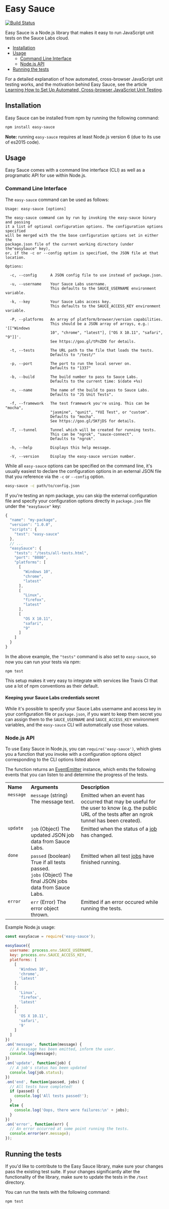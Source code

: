 # Easy Sauce

[![Build Status](https://secure.travis-ci.org/philipwalton/easy-sauce.png)](http://travis-ci.org/philipwalton/easy-sauce)

Easy Sauce is a Node.js library that makes it easy to run JavaScript unit tests on the Sauce Labs cloud.

* [Installation](#installation)
* [Usage](#usage)
  * [Command Line Interface](#command-line-interface)
  * [Node.js API](#nodejs-api)
* [Running the tests](#running-the-tests)

For a detailed explanation of how automated, cross-browser JavaScript unit testing works, and the motivation behind Easy Sauce, see the article [Learning How to Set Up Automated, Cross-browser JavaScript Unit Testing](https://philipwalton.com/articles/learning-how-to-set-up-automated-cross-browser-javascript-unit-testing/).

## Installation

Easy Sauce can be installed from npm by running the following command:

```sh
npm install easy-sauce
```

**Note:** running `easy-sauce` requires at least Node.js version 6 (due to its use of es2015 code).

## Usage

Easy Sauce comes with a command line interface (CLI) as well as a programatic API for use within Node.js.

### Command Line Interface

The `easy-sauce` command can be used as follows:

```
Usage: easy-sauce [options]

The easy-sauce command can by run by invoking the easy-sauce binary and passing
it a list of optional configuration options. The configuration options specified
will be merged with the the base configuration options set in either the
package.json file of the current working directory (under the"easySauce" key),
or, if the -c or --config option is specified, the JSON file at that location.

Options:

  -c, --config      A JSON config file to use instead of package.json.

  -u, --username    Your Sauce Labs username.
                    This defaults to the SAUCE_USERNAME environment variable.

  -k, --key         Your Sauce Labs access key.
                    This defaults to the SAUCE_ACCESS_KEY environment variable.

  -P, --platforms   An array of platform/browser/version capabilities.
                    This should be a JSON array of arrays, e.g.: '[["Windows
                    10", "chrome", "latest"], ["OS X 10.11", "safari", "9"]]'.
                    See https://goo.gl/tPnZDO for details.

  -t, --tests       The URL path to the file that loads the tests.
                    Defaults to "/test/"

  -p, --port        The port to run the local server on.
                    Defaults to "1337"

  -b, --build       The build number to pass to Sauce Labs.
                    Defaults to the current time: $(date +%s)

  -n, --name        The name of the build to pass to Sauce Labs.
                    Defaults to "JS Unit Tests".

  -f, --framework   The test framework you're using. This can be "mocha",
                    "jasmine", "qunit", "YUI Test", or "custom".
                    Defaults to "mocha".
                    See https://goo.gl/5KfjDS for details.
                    
  -T, --tunnel      Tunnel which will be created for running tests.
                    This can be "ngrok", "sauce-connect".
                    Defaults to "ngrok".

  -h, --help        Displays this help message.

  -V, --version     Display the easy-sauce version number.
```

While all `easy-sauce` options can be specified on the command line, it's usually easiest to declare the configuration options in an external JSON file that you reference via the `-c` or `--config` option.

```sh
easy-sauce -c path/to/config.json
```

If you're testing an npm package, you can skip the external configuration file and specify your configuration options directly in `package.json` file under the `"easySauce"` key:


```js
{
  "name": "my-package",
  "version": "1.0.0",
  "scripts": {
    "test": "easy-sauce"
  },
  // ...
  "easySauce": {
    "tests": "/tests/all-tests.html",
    "port": "8080",
    "platforms": [
      [
        "Windows 10",
        "chrome",
        "latest"
      ],
      [
        "Linux",
        "firefox",
        "latest"
      ],
      [
        "OS X 10.11",
        "safari",
        "9"
      ]
    ]
  }
}
```

In the above example, the `"tests"` command is also set to `easy-sauce`, so now you can run your tests via npm:

```
npm test
```

This setup makes it very easy to integrate with services like Travis CI that use a lot of npm conventions as their default.


#### Keeping your Sauce Labs credentials secret

While it's possible to specify your Sauce Labs username and access key in your configuration file or `package.json`, if you want to keep them secret you can assign them to the `SAUCE_USERNAME` and `SAUCE_ACCESS_KEY` environment variables, and the `easy-sauce` CLI will automatically use those values.

### Node.js API

To use Easy Sauce in Node.js, you can `require('easy-sauce')`, which gives you a function that you invoke with a configuration options object corresponding to the CLI options listed above

The function returns an [EventEmitter](https://nodejs.org/api/events.html#events_class_eventemitter) instance, which emits the following events that you can listen to and determine the progress of the tests.

<table>
  <tr valign="top">
    <th align="left">Name</th>
    <th align="left">Arguments</th>
    <th align="left">Description</th>
  </tr>
  <tr valign="top">
    <td><code>message</code></td>
    <td><code>message</code> (string) The message text.</td>
    <td>Emitted when an event has occurred that may be useful for the user to know (e.g. the public URL of the tests after an ngrok tunnel has been created).</td>
  </tr>
  <tr valign="top">
    <td><code>update</code></td>
    <td><code>job</code> (Object) The updated JSON job data from Sauce Labs.</td>
    <td>Emitted when the status of a <a href="https://wiki.saucelabs.com/display/DOCS/JavaScript+Unit+Testing+Methods">job</a> has changed.</td>
  </tr>
  <tr valign="top">
    <td><code>done</code></td>
    <td>
      <code>passed</code> (boolean) True if all tests passed.<br>
      <code>jobs</code> (Object) The final JSON jobs data from Sauce Labs.
    </td>
    <td>Emitted when all test <a href="https://wiki.saucelabs.com/display/DOCS/JavaScript+Unit+Testing+Methods">jobs</a> have finished running.</td>
  </tr>
  <tr valign="top">
    <td><code>error</code></td>
    <td><code>err</code> (Error) The error object thrown.
    <td>Emitted if an error occured while running the tests.</td>
  </tr>
</table>

Example Node.js usage:

```js
const easySacue = require('easy-sauce');

easySauce({
  username: process.env.SAUCE_USERNAME,
  key: process.env.SAUCE_ACCESS_KEY,
  platforms: [
    [
      'Windows 10',
      'chrome',
      'latest'
    ],
    [
      'Linux',
      'firefox',
      'latest'
    ],
    [
      'OS X 10.11',
      'safari',
      '9'
    ]
  ]
})
.on('message', function(message) {
  // A message has been emitted, inform the user.
  console.log(message);
})
.on('update', function(job) {
  // A job's status has been updated
  console.log(job.status);
})
.on('end', function(passed, jobs) {
  // All tests have completed!
  if (passed) {
    console.log('All tests passed!');
  }
  else {
    console.log('Oops, there were failures:\n' + jobs);
  }
})
.on('error', function(err) {
  // An error occurred at some point running the tests.
  console.error(err.message);
});
```

## Running the tests

If you'd like to contribute to the Easy Sauce library, make sure your changes pass the existing test suite. If your changes significantly alter the functionality of the library, make sure to update the tests in the `/test` directory.

You can run the tests with the following command:

```
npm test
```
